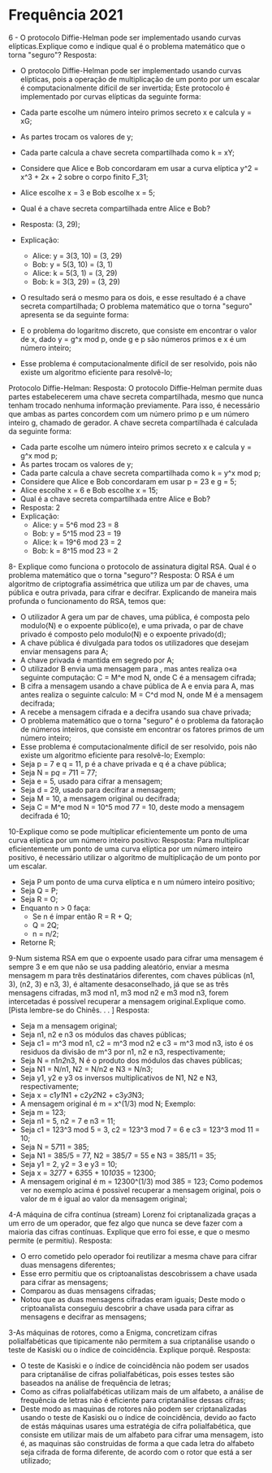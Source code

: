 # Frequência 2021

6 - O protocolo Diffie-Helman pode ser implementado usando curvas elípticas.Explique como e indique qual é o problema matemático  que o torna "seguro"?
Resposta: 
  - O protocolo Diffie-Helman pode ser implementado usando curvas elípticas, pois a operação de multiplicação de um ponto por um 
  escalar é computacionalmente difícil de ser invertida;
  Este protocolo é implementado por curvas elípticas da seguinte forma:
  - Cada parte escolhe um número inteiro primos secreto x e calcula y = xG;
  - As partes trocam os valores de y;
  - Cada parte calcula a chave secreta compartilhada como k = xY;
  - Considere que Alice e Bob concordaram em usar a curva elíptica y^2 = x^3 + 2x + 2 sobre o corpo finito F_31;
  - Alice escolhe x = 3 e Bob escolhe x = 5;
  - Qual é a chave secreta compartilhada entre Alice e Bob?
  - Resposta: (3, 29);
  - Explicação: 
    - Alice: y = 3(3, 10) = (3, 29)
    - Bob: y = 5(3, 10) = (3, 1)
    - Alice: k = 5(3, 1) = (3, 29)
    - Bob: k = 3(3, 29) = (3, 29)

  - O resultado será o mesmo para os dois, e esse resultado é a chave secreta compartilhada;
  O problema matemático que o torna "seguro" apresenta se da seguinte forma:
  - E o problema do logaritmo discreto, que consiste em encontrar o valor de x, dado y = g^x mod p, onde g e p são números primos 
  e x é um número inteiro; 
  - Esse problema é computacionalmente difícil de ser resolvido, pois não existe um algoritmo eficiente para resolvê-lo;

Protocolo Diffie-Helman:
Resposta: O protocolo Diffie-Helman permite duas partes estabelecerem uma chave secreta compartilhada, mesmo que nunca tenham trocado 
nenhuma informação previamente. 
Para isso, é necessário que ambas as partes concordem com um número primo p e um número inteiro g, chamado de gerador. 
A chave secreta compartilhada é calculada da seguinte forma:
  - Cada parte escolhe um número inteiro primos secreto x e calcula y = g^x mod p;
  - As partes trocam os valores de y;
  - Cada parte calcula a chave secreta compartilhada como k = y^x mod p;
  - Considere que Alice e Bob concordaram em usar p = 23 e g = 5;
  - Alice escolhe x = 6 e Bob escolhe x = 15;
  - Qual é a chave secreta compartilhada entre Alice e Bob?
  - Resposta: 2
  - Explicação: 
    - Alice: y = 5^6 mod 23 = 8
    - Bob: y = 5^15 mod 23 = 19
    - Alice: k = 19^6 mod 23 = 2
    - Bob: k = 8^15 mod 23 = 2 

8- Explique como funciona o protocolo de assinatura digital RSA. Qual é o problema matemático que o torna "seguro"?
Resposta: O RSA é um algoritmo de criptografia assimétrica que utiliza um par de chaves, uma pública e outra privada, 
para cifrar e decifrar.
Explicando de maneira mais profunda o funcionamento do RSA, temos que:
  - O utilizador A gera um par de chaves, uma pública, é composta pelo modulo(N) e o expoente público(e), e uma privada, 
  o par de chave privado é composto pelo modulo(N) e o expoente privado(d);
  - A chave pública é divulgada para todos os utilizadores que desejam enviar mensagens para A;
  - A chave privada é mantida em segredo por A;
  - O utilizador B envia uma mensagem para , mas antes realiza o«a seguinte computação: C = M^e mod N, onde C é a mensagem cifrada;
  - B cifra a mensagem usando a chave pública de A e envia para A, mas antes realiza o seguinte calculo: M = C^d mod N, onde M é a mensagem decifrada;
  - A recebe a mensagem cifrada e a decifra usando sua chave privada;
  - O problema matemático que o torna "seguro" é o problema da fatoração de números inteiros, que consiste em encontrar os fatores primos de um número inteiro;
  - Esse problema é computacionalmente difícil de ser resolvido, pois não existe um algoritmo eficiente para resolvê-lo;
  Exemplo:
  - Seja p = 7 e q = 11, p é a chave privada e q é a chave pública;
  - Seja N = p*q = 7*11 = 77;
  - Seja e = 5, usado para cifrar a mensagem;
  - Seja d = 29, usado para decifrar a mensagem;
  - Seja M = 10, a mensagem original ou decifrada;
  - Seja C = M^e mod N = 10^5 mod 77 = 10, deste modo a mensagem decifrada é 10;

10-Explique como se pode multiplicar eficientemente um ponto de uma curva elíptica por um número inteiro positivo:
Resposta: 
Para multiplicar eficientemente um ponto de uma curva elíptica por um número inteiro positivo, é necessário utilizar o algoritmo 
de multiplicação de um ponto por um escalar.
  - Seja P um ponto de uma curva elíptica e n um número inteiro positivo;
  - Seja Q = P;
  - Seja R = O;
  - Enquanto n > 0 faça:
    - Se n é ímpar então R = R + Q;
    - Q = 2Q;
    - n = n/2;
  - Retorne R;

9-Num sistema RSA em que o expoente usado para cifrar uma mensagem é sempre 3 e em que não se usa padding aleatório, 
enviar a mesma mensagem m para três destinatários diferentes, com chaves públicas (n1, 3), (n2, 3) e n3, 3), é altamente 
desaconselhado, já que se as três mensagens cifradas, m3 mod n1, m3 mod n2 e m3 mod n3, forem intercetadas é possível recuperar 
a mensagem original.Explique como. [Pista lembre-se do Chinês. . . ]
Resposta: 
  - Seja m a mensagem original;
  - Seja n1, n2 e n3 os módulos das chaves públicas;
  - Seja c1 = m^3 mod n1, c2 = m^3 mod n2 e c3 = m^3 mod n3, isto é os residuos da divisão de m^3 por n1, n2 e n3, respectivamente;
  - Seja N = n1*n2*n3, N é o produto dos módulos das chaves públicas;
  - Seja N1 = N/n1, N2 = N/n2 e N3 = N/n3;
  - Seja y1, y2 e y3 os inversos multiplicativos de N1, N2 e N3, respectivamente;
  - Seja x = c1*y1*N1 + c2*y2*N2 + c3*y3*N3;
  - A mensagem original é m = x^(1/3) mod N;
  Exemplo:
  - Seja m = 123;
  - Seja n1 = 5, n2 = 7 e n3 = 11;
  - Seja c1 = 123^3 mod 5 = 3, c2 = 123^3 mod 7 = 6 e c3 = 123^3 mod 11 = 10;
  - Seja N = 5*7*11 = 385;
  - Seja N1 = 385/5 = 77, N2 = 385/7 = 55 e N3 = 385/11 = 35;
  - Seja y1 = 2, y2 = 3 e y3 = 10;
  - Seja x = 3*2*77 + 6*3*55 + 10*10*35 = 12300;
  - A mensagem original é m = 12300^(1/3) mod 385 = 123;
  Como podemos ver no exemplo acima é possivel recuperar a mensagem original, pois o valor de m é igual ao valor da mensagem original;

4-A máquina de cifra contínua (stream) Lorenz foi criptanalizada graças a um erro de um operador, que fez algo que nunca se 
deve fazer com a maioria das cifras contínuas. Explique que erro foi esse, e que o mesmo permite (e permitiu).
Resposta: 
  - O erro cometido pelo operador foi reutilizar a mesma chave para cifrar duas mensagens diferentes;
  - Esse erro permitiu que os criptoanalistas descobrissem a chave usada para cifrar as mensagens;
  - Comparou as duas mensagens cifradas;
  - Notou que as duas mensagens cifradas eram iguais;
  Deste modo o criptoanalista conseguiu descobrir a chave usada para cifrar as mensagens e decifrar as mensagens;

3-As máquinas de rotores, como a Enigma, concretizam cifras polialfabéticas que tipicamente
não permitem a sua criptanálise usando o teste de Kasiski ou o índice de coincidência. Explique porquê.
Resposta: 
  - O teste de Kasiski e o índice de coincidência não podem ser usados para criptanálise de cifras polialfabéticas, pois 
  esses testes são baseados na análise de frequência de letras;
  - Como as cifras polialfabéticas utilizam mais de um alfabeto, a análise de frequência de letras não é eficiente para 
  criptanálise dessas cifras;
  - Deste modo as maquinas de rotores não podem ser criptanalizadas usando o teste de Kasiski ou o índice de coincidência, devido ao facto de
  estás máquinas usares uma estratégia de cifra polialfabética, que consiste em utilizar mais de um alfabeto para cifrar uma mensagem, 
  isto é, as maquinas são construidas de forma a que cada letra do alfabeto seja cifrada de forma diferente, de acordo com o rotor que 
  está a ser utilizado;

